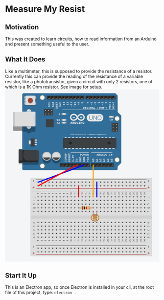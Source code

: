 # Measure My Resist

## Motivation
This was created to learn circuits, how to read information from an Arduino and present something useful to the user.

## What It Does
Like a multimeter, this is supposed to provide the resistance of a resistor. Currently this can provide the reading of the resistance of a variable resistor, like a phototransistor, given a circuit with only 2 resistors, one of which is a 1K Ohm resistor. See image for setup.
![](images/arduino_setup.png?raw=true)

## Start It Up
This is an Electron app, so once Electron is installed in your cli, at the root file of this project, type: 
`electron .`
